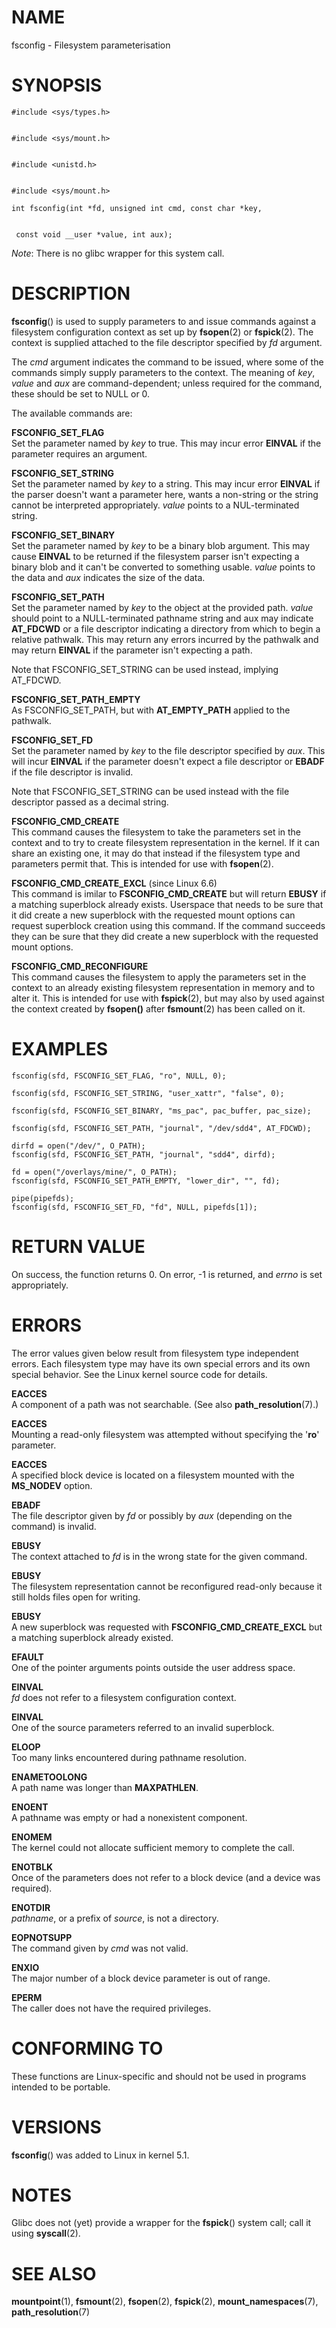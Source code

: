 # NAME

fsconfig - Filesystem parameterisation

# SYNOPSIS

    #include <sys/types.h>


    #include <sys/mount.h>


    #include <unistd.h>


    #include <sys/mount.h>

    int fsconfig(int *fd, unsigned int cmd, const char *key,


     const void __user *value, int aux);

*Note*: There is no glibc wrapper for this system call.

# DESCRIPTION

**fsconfig**() is used to supply parameters to and issue commands
against a filesystem configuration context as set up by **fsopen**(2) or
**fspick**(2). The context is supplied attached to the file descriptor
specified by *fd* argument.

The *cmd* argument indicates the command to be issued, where some of the
commands simply supply parameters to the context. The meaning of *key*,
*value* and *aux* are command-dependent; unless required for the
command, these should be set to NULL or 0.

The available commands are:

**FSCONFIG_SET_FLAG**  
Set the parameter named by *key* to true. This may incur error
**EINVAL** if the parameter requires an argument.

**FSCONFIG_SET_STRING**  
Set the parameter named by *key* to a string. This may incur error
**EINVAL** if the parser doesn't want a parameter here, wants a
non-string or the string cannot be interpreted appropriately. *value*
points to a NUL-terminated string.

**FSCONFIG_SET_BINARY**  
Set the parameter named by *key* to be a binary blob argument. This may
cause **EINVAL** to be returned if the filesystem parser isn't expecting
a binary blob and it can't be converted to something usable. *value*
points to the data and *aux* indicates the size of the data.

**FSCONFIG_SET_PATH**  
Set the parameter named by *key* to the object at the provided path.
*value* should point to a NULL-terminated pathname string and aux may
indicate **AT_FDCWD** or a file descriptor indicating a directory from
which to begin a relative pathwalk. This may return any errors incurred
by the pathwalk and may return **EINVAL** if the parameter isn't
expecting a path.

Note that FSCONFIG_SET_STRING can be used instead, implying AT_FDCWD.

**FSCONFIG_SET_PATH_EMPTY**  
As FSCONFIG_SET_PATH, but with **AT_EMPTY_PATH** applied to the
pathwalk.

**FSCONFIG_SET_FD**  
Set the parameter named by *key* to the file descriptor specified by
*aux*. This will incur **EINVAL** if the parameter doesn't expect a file
descriptor or **EBADF** if the file descriptor is invalid.

Note that FSCONFIG_SET_STRING can be used instead with the file
descriptor passed as a decimal string.

**FSCONFIG_CMD_CREATE**  
This command causes the filesystem to take the parameters set in the
context and to try to create filesystem representation in the kernel. If
it can share an existing one, it may do that instead if the filesystem
type and parameters permit that. This is intended for use with
**fsopen**(2).

**FSCONFIG_CMD_CREATE_EXCL** (since Linux 6.6)  
This command is imilar to **FSCONFIG_CMD_CREATE** but will return
**EBUSY** if a matching superblock already exists. Userspace that needs
to be sure that it did create a new superblock with the requested mount
options can request superblock creation using this command. If the
command succeeds they can be sure that they did create a new superblock
with the requested mount options.

**FSCONFIG_CMD_RECONFIGURE**  
This command causes the filesystem to apply the parameters set in the
context to an already existing filesystem representation in memory and
to alter it. This is intended for use with **fspick**(2), but may also
by used against the context created by **fsopen()** after **fsmount**(2)
has been called on it.

# EXAMPLES

    fsconfig(sfd, FSCONFIG_SET_FLAG, "ro", NULL, 0);

    fsconfig(sfd, FSCONFIG_SET_STRING, "user_xattr", "false", 0);

    fsconfig(sfd, FSCONFIG_SET_BINARY, "ms_pac", pac_buffer, pac_size);

    fsconfig(sfd, FSCONFIG_SET_PATH, "journal", "/dev/sdd4", AT_FDCWD);

    dirfd = open("/dev/", O_PATH);
    fsconfig(sfd, FSCONFIG_SET_PATH, "journal", "sdd4", dirfd);

    fd = open("/overlays/mine/", O_PATH);
    fsconfig(sfd, FSCONFIG_SET_PATH_EMPTY, "lower_dir", "", fd);

    pipe(pipefds);
    fsconfig(sfd, FSCONFIG_SET_FD, "fd", NULL, pipefds[1]);

# RETURN VALUE

On success, the function returns 0. On error, -1 is returned, and
*errno* is set appropriately.

# ERRORS

The error values given below result from filesystem type independent
errors. Each filesystem type may have its own special errors and its own
special behavior. See the Linux kernel source code for details.

**EACCES**  
A component of a path was not searchable. (See also
**path_resolution**(7).)

**EACCES**  
Mounting a read-only filesystem was attempted without specifying the
'**ro**' parameter.

**EACCES**  
A specified block device is located on a filesystem mounted with the
**MS_NODEV** option.

**EBADF**  
The file descriptor given by *fd* or possibly by *aux* (depending on the
command) is invalid.

**EBUSY**  
The context attached to *fd* is in the wrong state for the given
command.

**EBUSY**  
The filesystem representation cannot be reconfigured read-only because
it still holds files open for writing.

**EBUSY**  
A new superblock was requested with **FSCONFIG_CMD_CREATE_EXCL** but a
matching superblock already existed.

**EFAULT**  
One of the pointer arguments points outside the user address space.

**EINVAL**  
*fd* does not refer to a filesystem configuration context.

**EINVAL**  
One of the source parameters referred to an invalid superblock.

**ELOOP**  
Too many links encountered during pathname resolution.

**ENAMETOOLONG**  
A path name was longer than **MAXPATHLEN**.

**ENOENT**  
A pathname was empty or had a nonexistent component.

**ENOMEM**  
The kernel could not allocate sufficient memory to complete the call.

**ENOTBLK**  
Once of the parameters does not refer to a block device (and a device
was required).

**ENOTDIR**  
*pathname*, or a prefix of *source*, is not a directory.

**EOPNOTSUPP**  
The command given by *cmd* was not valid.

**ENXIO**  
The major number of a block device parameter is out of range.

**EPERM**  
The caller does not have the required privileges.

# CONFORMING TO

These functions are Linux-specific and should not be used in programs
intended to be portable.

# VERSIONS

**fsconfig**() was added to Linux in kernel 5.1.

# NOTES

Glibc does not (yet) provide a wrapper for the **fspick**() system call;
call it using **syscall**(2).

# SEE ALSO

**mountpoint**(1), **fsmount**(2), **fsopen**(2), **fspick**(2),
**mount_namespaces**(7), **path_resolution**(7)
